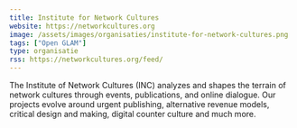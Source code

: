 ```yaml
---
title: Institute for Network Cultures
website: https://networkcultures.org
image: /assets/images/organisaties/institute-for-network-cultures.png
tags: ["Open GLAM"]
type: organisatie
rss: https://networkcultures.org/feed/
---
```


The Institute of Network Cultures (INC) analyzes and shapes the terrain of network cultures through events, publications, and online dialogue. Our projects evolve around urgent publishing, alternative revenue models, critical design and making, digital counter culture and much more.
